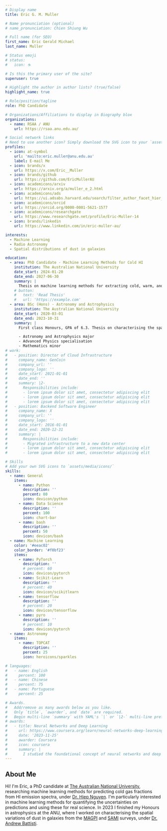 ```yaml
---
# Display name
title: Eric G. M. Muller

# Name pronunciation (optional)
# name_pronunciation: Chien Shiung Wu

# Full name (for SEO)
first_name: Eric Gerald Michael
last_name: Muller

# Status emoji
# status:
#   icon: ☕️

# Is this the primary user of the site?
superuser: true

# Highlight the author in author lists? (true/false)
highlight_name: true

# Role/position/tagline
role: PhD Candidate

# Organizations/Affiliations to display in Biography blox
organizations:
  - name: RSAA / ANU
    url: https://rsaa.anu.edu.au/

# Social network links
# Need to use another icon? Simply download the SVG icon to your `assets/media/icons/` folder.
profiles:
  - icon: at-symbol
    url: 'mailto:eric.muller@anu.edu.au'
    label: E-mail Me
  - icon: brands/x
    url: https://x.com/Eric__Muller
  - icon: brands/github
    url: https://github.com/EricMullerAU
  - icon: academicons/arxiv
    url: https://arxiv.org/a/muller_e_2.html
  - icon: academicons/ads
    url: https://ui.adsabs.harvard.edu/search/filter_author_facet_hier_fq_author=AND&filter_author_facet_hier_fq_author=author_facet_hier%3A%221%2FMuller%2C%20E%2FMuller%2C%20Eric%20G%20%20M%22&fq=%7B!type%3Daqp%20v%3D%24fq_database%7D&fq=%7B!type%3Daqp%20v%3D%24fq_author%7D&fq_author=(author_facet_hier%3A%221%2FMuller%2C%20E%2FMuller%2C%20Eric%20G%20%20M%22)&fq_database=(database%3Aastronomy)&p_=0&q=%20author%3A%22muller%2C%20E.%20G.%20M.%22&sort=date%20desc%2C%20bibcode%20desc
  - icon: academicons/orcid
    url: https://orcid.org/0000-0001-5621-1577
  - icon: academicons/researchgate
    url: https://www.researchgate.net/profile/Eric-Muller-14
  - icon: brands/linkedin
    url: https://www.linkedin.com/in/eric-muller-au/

interests:
  - Machine Learning
  - Radio Astronomy
  - Spatial distributions of dust in galaxies

education:
  - area: PhD Candidate - Machine Learning Methods for Cold HI
    institution: The Australian National University
    date_start: 2024-01-20
    date_end: 2027-06-30
    summary: |
      Thesis on machine learning methods for extracting cold, warm, and unstable gas fractions from HI emission spectra. Supervised by [Dr. Hiep Nguyen](https://rsaa.anu.edu.au/people/dr-hiep-nguyen)
    # button:
    #   text: 'Read Thesis'
    #   url: 'https://example.com'
  - area: BSc (Hons) - Astronomy and Astrophysics
    institution: The Australian National University
    date_start: 2020-03-01
    date_end: 2023-10-31
    summary: |
      First class Honours, GPA of 6.3. Thesis on characterising the spatial variation of dust attenuation in galaxies. Supervised by [Dr. Andrew Battisti](https://sites.google.com/view/ajbattisti/home)

      - Astronomy and Astrophysics major
      - Advanced Physics specialisation
      - Mathematics minor
# work:
#   - position: Director of Cloud Infrastructure
#     company_name: GenCoin
#     company_url: ''
#     company_logo: ''
#     date_start: 2021-01-01
#     date_end: ''
#     summary: |2-
#       Responsibilities include:
#       - lorem ipsum dolor sit amet, consectetur adipiscing elit
#       - lorem ipsum dolor sit amet, consectetur adipiscing elit
#       - lorem ipsum dolor sit amet, consectetur adipiscing elit
#   - position: Backend Software Engineer
#     company_name: X
#     company_url: ''
#     company_logo: ''
#     date_start: 2016-01-01
#     date_end: 2020-12-31
#     summary: |
#       Responsibilities include:
#       - Migrated infrastructure to a new data center
#       - lorem ipsum dolor sit amet, consectetur adipiscing elit
#       - lorem ipsum dolor sit amet, consectetur adipiscing elit

# Skills
# Add your own SVG icons to `assets/media/icons/`
skills:
  - name: General
    items:
      - name: Python
        description: ''
        percent: 80
        icon: devicon/python
      - name: Data Science
        description: ''
        percent: 100
        icon: chart-bar
      - name: bash
        description: ''
        percent: 50
        icon: devicon/bash
  - name: Machine Learning
    color: '#eeac02'
    color_border: '#f0bf23'
    items:
      - name: PyTorch
        description: ''
        # percent: 60
        icon: devicon/pytorch
      - name: Scikit-Learn
        description: ''
        # percent: 40
        icon: devicon/scikitlearn
      - name: tensorflow
        description: ''
        # percent: 20
        icon: devicon/tensorflow
      - name: pyro
        description: ''
        # percent: 10
        icon: devicon/pytorch
  - name: Astronomy
    items:
      - name: TOPCAT
        description: ''
        percent: 25
        icon: heroicons/sparkles

# languages:
#   - name: English
#     percent: 100
#   - name: Chinese
#     percent: 75
#   - name: Portuguese
#     percent: 25

# Awards.
#   Add/remove as many awards below as you like.
#   Only `title`, `awarder`, and `date` are required.
#   Begin multi-line `summary` with YAML's `|` or `|2-` multi-line prefix and indent 2 spaces below.
# awards:
#   - title: Neural Networks and Deep Learning
#     url: https://www.coursera.org/learn/neural-networks-deep-learning
#     date: '2023-11-25'
#     awarder: Coursera
#     icon: coursera
#     summary: |
#       I studied the foundational concept of neural networks and deep learning. By the end, I was familiar with the significant technological trends driving the rise of deep learning; build, train, and apply fully connected deep neural networks; implement efficient (vectorized) neural networks; identify key parameters in a neural network’s architecture; and apply deep learning to your own applications.
---
```


## About Me

Hi! I'm Eric, a PhD candidate at [The Australian National University](https://rsaa.anu.edu.au/people/eric-muller), researching machine learning methods for predicting cold gas fractions from HI emission spectra, under [Dr. Hiep Nguyen](https://rsaa.anu.edu.au/people/dr-hiep-nguyen). I'm particularly interested in machine learning methods for quantifying the uncertainties on predictions and using these for real science. In 2023 I finished my Honours in astrophysics at the ANU, where I worked on characterising the spatial variations of dust in galaxies from the [MAGPI](https://magpisurvey.org/index.html) and [SAMI](https://sami-survey.org/) surveys, under [Dr. Andrew Battisti](https://sites.google.com/view/ajbattisti/home).
